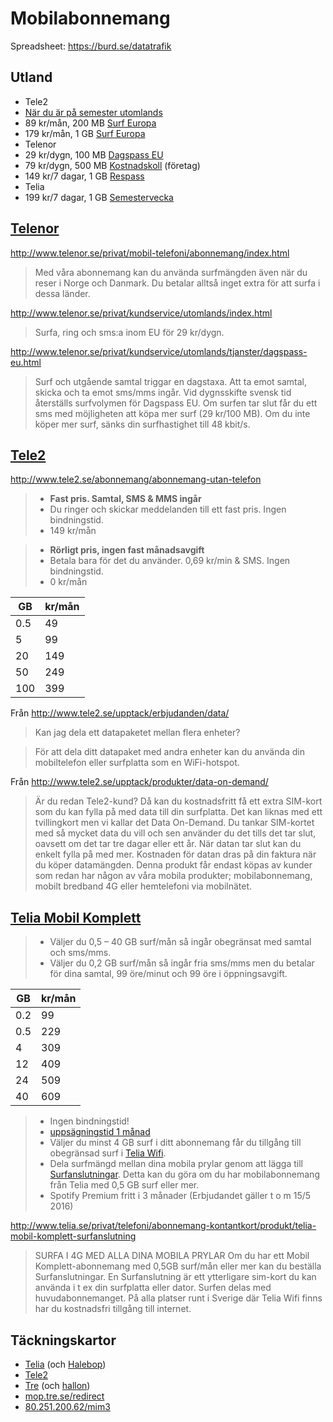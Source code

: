 # Mobilabonnemang

Spreadsheet: https://burd.se/datatrafik

## Utland

* Tele2
 * [När du är på semester utomlands](http://www.tele2.se/support/mobiltelefoni/anvandande/utomlands/)
 * 89 kr/mån, 200 MB [Surf Europa](http://www.tele2.se/globalassets/pdf-er/tres0425_002_01_datapaket_prislista_utland3.pdf)
 * 179 kr/mån, 1 GB [Surf Europa](http://www.tele2.se/globalassets/pdf-er/tres0425_002_01_datapaket_prislista_utland3.pdf)
* Telenor
 * 29 kr/dygn, 100 MB [Dagspass EU](http://www.telenor.se/privat/kundservice/utomlands/tjanster/dagspass-eu.html) 
 * 79 kr/dygn, 500 MB [Kostnadskoll](http://www.telenor.se/foretag/produkter-och-tjanster/tjanster/utlandstjanster/kostnadskoll.html) (företag)
 * 149 kr/7 dagar, 1 GB [Respass](http://www.telenor.se/privat/kundservice/utomlands/tjanster/telenor-respass.html)
* Telia
 * 199 kr/7 dagar, 1 GB [Semestervecka](https://www.telia.se/privat/telefoni/tjanster/produkt/semestervecka)

## [Telenor](http://www.telenor.se/privat/mobil-telefoni/abonnemang/index.html)

http://www.telenor.se/privat/mobil-telefoni/abonnemang/index.html

> Med våra abonnemang kan du använda surfmängden även när du reser i Norge och Danmark. Du betalar alltså inget extra för att surfa i dessa länder. 

http://www.telenor.se/privat/kundservice/utomlands/index.html

> Surfa, ring och sms:a inom EU för 29 kr/dygn.

http://www.telenor.se/privat/kundservice/utomlands/tjanster/dagspass-eu.html

> Surf och utgående samtal triggar en dagstaxa. Att ta emot samtal, skicka och ta emot sms/mms ingår. Vid dygnsskifte svensk tid återställs surfvolymen för Dagspass EU. Om surfen tar slut får du ett sms med möjligheten att köpa mer surf (29 kr/100 MB). Om du inte köper mer surf, sänks din surfhastighet till 48 kbit/s.


## [Tele2](http://www.tele2.se/)

http://www.tele2.se/abonnemang/abonnemang-utan-telefon

> * **Fast pris. Samtal, SMS & MMS ingår**
> * Du ringer och skickar meddelanden till ett fast pris. Ingen bindningstid.
> * 149 kr/mån

<!-- --- -->

> * **Rörligt pris, ingen fast månadsavgift**
> * Betala bara för det du använder. 0,69 kr/min & SMS. Ingen bindningstid.
> * 0 kr/mån

GB  | kr/mån
----|-------
0.5 |  49
5   |  99
20  | 149
50  | 249
100 | 399

Från http://www.tele2.se/upptack/erbjudanden/data/

> Kan jag dela ett datapaketet mellan flera enheter?

> För att dela ditt datapaket med andra enheter kan du använda din mobiltelefon eller surfplatta som en WiFi-hotspot.

Från http://www.tele2.se/upptack/produkter/data-on-demand/

> Är du redan Tele2-kund? Då kan du kostnadsfritt få ett extra SIM-kort som du kan fylla på med data till din surfplatta. Det kan liknas med ett tvillingkort men vi kallar det Data On-Demand. Du tankar SIM-kortet med så mycket data du vill och sen använder du det tills det tar slut, oavsett om det tar tre dagar eller ett år. När datan tar slut kan du enkelt fylla på med mer. Kostnaden för datan dras på din faktura när du köper datamängden. Denna produkt får endast köpas av kunder som redan har någon av våra mobila produkter; mobilabonnemang, mobilt bredband 4G eller hemtelefoni via mobilnätet.

## [Telia Mobil Komplett](http://www.telia.se/privat/telefoni/abonnemang-kontantkort/produkt/mobilabonnemang)

> * Väljer du 0,5 – 40 GB surf/mån så ingår obegränsat med samtal och sms/mms.
> * Väljer du 0,2 GB surf/mån så ingår fria sms/mms men du betalar för dina samtal, 99 öre/minut och 99 öre i öppningsavgift.

GB  | kr/mån
----|-------
0.2 | 99
0.5 | 229
4   | 309
12  | 409
24  | 509
40  | 609

> * Ingen bindningstid!
> * [uppsägningstid 1 månad](https://www.telia.se/docs/prislista/mobilt/Prislista_Telia_Mobil_Komplett_TSP-3799-4-1310.pdf)
> * Väljer du minst 4 GB surf i ditt abonnemang får du tillgång till obegränsad surf i [Telia Wifi](http://www.telia.se/privat/bredband/tjanster/produkt/homerun-wireless-zones).
> * Dela surfmängd mellan dina mobila prylar genom att lägga till [Surfanslutningar](http://www.telia.se/privat/telefoni/abonnemang-kontantkort/produkt/telia-mobil-komplett-surfanslutning). Detta kan du göra om du har mobilabonnemang från Telia med 0,5 GB surf eller mer.
> * Spotify Premium fritt i 3 månader (Erbjudandet gäller t o m 15/5 2016)

http://www.telia.se/privat/telefoni/abonnemang-kontantkort/produkt/telia-mobil-komplett-surfanslutning

> SURFA I 4G MED ALLA DINA MOBILA PRYLAR
>Om du har ett Mobil Komplett-abonnemang med 0,5GB surf/mån eller mer kan du beställa Surfanslutningar. En Surfanslutning är ett ytterligare sim-kort du kan använda i t ex din surfplatta eller dator. Surfen delas med huvudabonnemanget. På alla platser runt i Sverige där Telia Wifi finns har du kostnadsfri tillgång till internet.

## Täckningskartor

* [Telia](https://www.telia.se/privat/support/tackningskartor) (och [Halebop](https://www.halebop.se/support/tackningskarta))
* [Tele2](http://www.tele2.se/upptack/tackning/tackningskarta/)
* [Tre](https://www.tre.se/privat/kundservice/tackning/tackningskarta/) (och [hallon](https://www.hallon.se/om-oss/mobiltackning))
 * [mop.tre.se/redirect](https://mop.tre.se/redirect/)
 * [80.251.200.62/mim3](http://80.251.200.62/mim3/mim.html?loginUser=datademose&countryCode=swe&locale=sv&viewType=1&initalMapSize=2&whiteMap=true)
